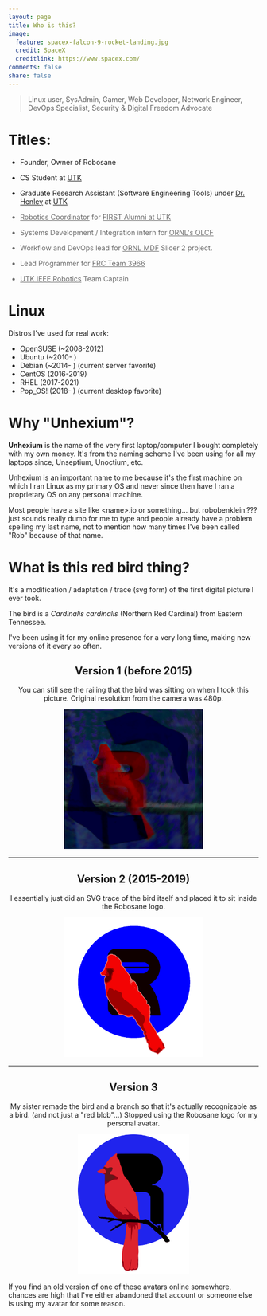 ```yaml
---
layout: page
title: Who is this?
image:
  feature: spacex-falcon-9-rocket-landing.jpg
  credit: SpaceX
  creditlink: https://www.spacex.com/
comments: false
share: false
---
```


<style>
.title-previous {
  filter: opacity(0.65);
}
</style>

> Linux user, SysAdmin, Gamer, Web Developer, Network Engineer, DevOps Specialist, Security & Digital Freedom Advocate

# Titles:

 - Founder, Owner of Robosane

 - CS Student at [UTK](https://www.eecs.utk.edu/)

 - Graduate Research Assistant (Software Engineering Tools) under [Dr. Henley](http://web.eecs.utk.edu/~azh/) at [UTK](https://www.eecs.utk.edu/)

<div class="title-previous" markdown="1">

 - [Robotics Coordinator](https://bigorangerobots.com/) for [FIRST Alumni at UTK](https://volink.utk.edu/organization/firstalumni)

 - Systems Development / Integration intern for [ORNL's OLCF](https://www.olcf.ornl.gov/)

 - Workflow and DevOps lead for [ORNL MDF](https://www.ornl.gov/mdf) Slicer 2 project.

 - Lead Programmer for [FRC Team 3966](https://lnstempunks.org/)

 - [UTK IEEE Robotics](https://ieee.eecs.utk.edu) Team Captain

</div>

# Linux

Distros I've used for real work:

 - OpenSUSE (~2008-2012)
 - Ubuntu (~2010- )
 - Debian (~2014- ) (current server favorite)
 - CentOS (2016-2019)
 - RHEL (2017-2021)
 - Pop\_OS! (2018- ) (current desktop favorite)

# Why "Unhexium"?

**Unhexium** is the name of the very first laptop/computer I bought completely with my own money. It's from the naming scheme I've been using for all my laptops since, Unseptium, Unoctium, etc.

Unhexium is an important name to me because it's the first machine on which I ran Linux as my primary OS and never since then have I ran a proprietary OS on any personal machine.

Most people have a site like \<name\>.io or something... but robobenklein.??? just sounds really dumb for me to type and people already have a problem spelling my last name, not to mention how many times I've been called "Rob" because of that name.

# What is this red bird thing?

It's a modification / adaptation / trace (svg form) of the first digital picture I ever took.

The bird is a *Cardinalis cardinalis* (Northern Red Cardinal) from Eastern Tennessee.

I've been using it for my online presence for a very long time, making new versions of it every so often.

<style>
.avatar-imgs {
  text-align: center;
}
.avatar-imgs img {
  max-height: 20em;
  width: auto;
}
</style>
<div class="avatar-imgs" markdown="1">

## Version 1 (before 2015)

You can still see the railing that the bird was sitting on when I took this picture. Original resolution from the camera was 480p.

![Bird V1](/images/avatar/RobobenkleinJustR768.png)

<hr>

## Version 2 (2015-2019)

I essentially just did an SVG trace of the bird itself and placed it to sit inside the Robosane logo.

![Bird V2](/images/avatar/robobenkleinBirdTransparent.png)

<hr>

## Version 3

My sister remade the bird and a branch so that it's actually recognizable as a bird. (and not just a "red blob"...) Stopped using the Robosane logo for my personal avatar.

![Bird V3](/images/avatar/robobenklein-rect-avatar-shaded-trace.svg)

</div>

If you find an old version of one of these avatars online somewhere, chances are high that I've either abandoned that account or someone else is using my avatar for some reason.
